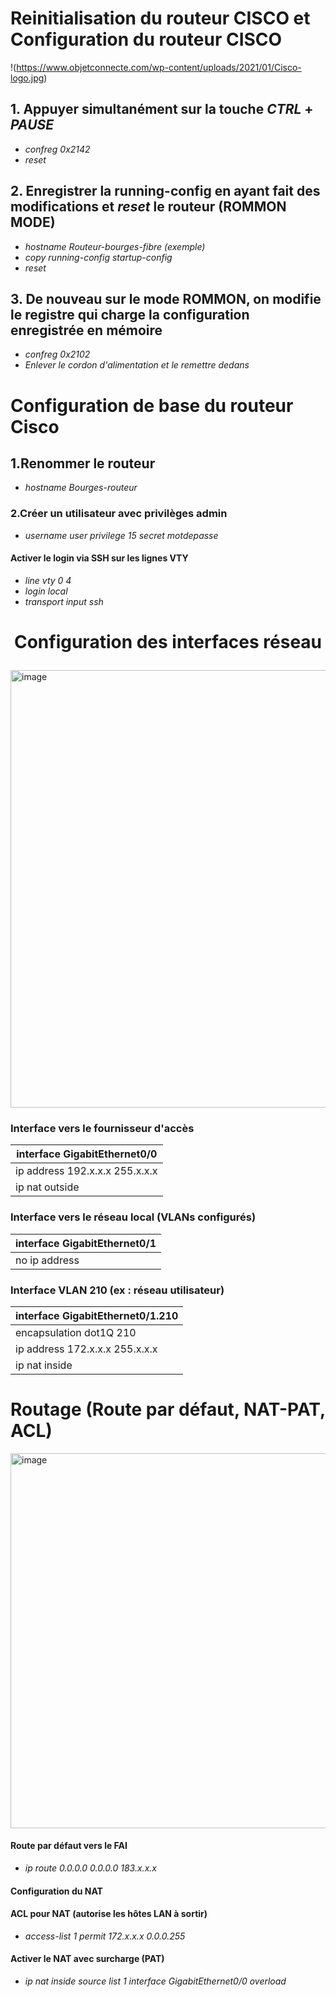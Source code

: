 # Reinitialisation du routeur CISCO et Configuration du routeur CISCO
!(https://www.objetconnecte.com/wp-content/uploads/2021/01/Cisco-logo.jpg)



## 1. Appuyer simultanément sur la touche *CTRL* + *PAUSE*
- *confreg 0x2142*
- *reset*

 ## 2. Enregistrer la running-config en ayant fait des modifications et *reset* le routeur (ROMMON MODE)
- *hostname Routeur-bourges-fibre (exemple)*
- *copy running-config startup-config*
- *reset*
  
 ## 3. De nouveau sur le mode ROMMON, on modifie le registre qui charge la configuration enregistrée en mémoire  
- *confreg 0x2102*
- *Enlever le cordon d'alimentation et le remettre dedans*  


# Configuration de base du routeur Cisco

## 1.Renommer le routeur
- *hostname Bourges-routeur*

### 2.Créer un utilisateur avec privilèges admin
- *username user privilege 15 secret motdepasse*

#### Activer le login via SSH sur les lignes VTY
- *line vty 0 4*
- *login local*
- *transport input ssh*

# <p align="center">Configuration des interfaces réseau</p>
<img width="900" height="700" alt="image" src="https://github.com/user-attachments/assets/0e3b59af-9c27-4530-a9e2-d913e3ee79c3" />

### Interface vers le fournisseur d'accès
| interface GigabitEthernet0/0|
| ------------ |
| ip address 192.x.x.x 255.x.x.x|
| ip nat outside  |

### Interface vers le réseau local (VLANs configurés)
| interface GigabitEthernet0/1|
| ------------ |
| no ip address|

### Interface VLAN 210 (ex : réseau utilisateur)
| interface GigabitEthernet0/1.210|
| ------------ |
| encapsulation dot1Q 210|
| ip address 172.x.x.x 255.x.x.x|
| ip nat inside |


# Routage (Route par défaut, NAT-PAT, ACL)
<img width="1100" height="600" alt="image" src="https://github.com/user-attachments/assets/16fe2fab-ca7d-40e1-a5d5-53327da81ae8" />


 #### Route par défaut vers le FAI
- *ip route 0.0.0.0 0.0.0.0 183.x.x.x*


#### Configuration du NAT


#### ACL pour NAT (autorise les hôtes LAN à sortir)
- *access-list 1 permit 172.x.x.x 0.0.0.255*

#### Activer le NAT avec surcharge (PAT)
- *ip nat inside source list 1 interface GigabitEthernet0/0 overload*



